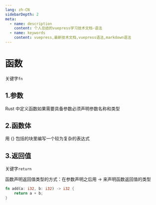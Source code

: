 ```yaml
---
lang: zh-CN
sidebarDepth: 2
meta:
  - name: description
    content: 个人总结的vuepress学习技术文档-语法
  - name: keywords
    content: vuepress,最新技术文档,vuepress语法,markdown语法
---
```


# 函数

关键字`fn`

## 1.参数

Rust 中定义函数如果需要具备参数必须声明参数名称和类型

## 2.函数体

用 {} 包括的块里编写一个较为复杂的表达式

## 3.返回值

关键字`return`

函数声明返回值类型的方式：在参数声明之后用 -> 来声明函数返回值的类型

```rust
fn add(a: i32, b: i32) -> i32 {
    return a + b;
}
```
